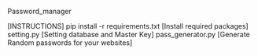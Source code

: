 Password_manager


[INSTRUCTIONS]
pip install -r requirements.txt [Install required packages]
setting.py                      [Setting database and Master Key]
pass_generator.py               [Generate Random passwords for your websites]
